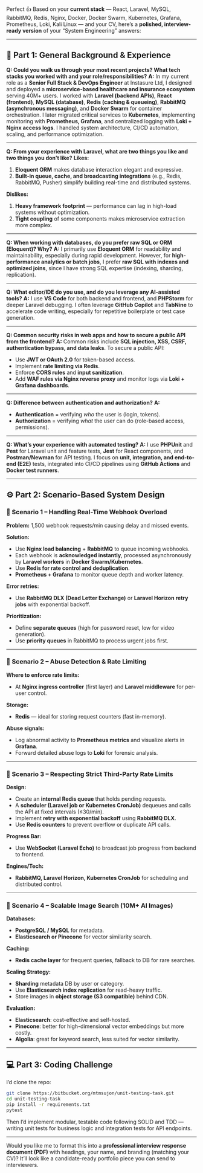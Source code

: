 Perfect 👍 Based on your **current stack** — React, Laravel, MySQL, RabbitMQ, Redis, Nginx, Docker, Docker Swarm, Kubernetes, Grafana, Prometheus, Loki, Kali Linux — and your CV, here’s a **polished, interview-ready version** of your “System Engineering” answers:

---

## 🧠 **Part 1: General Background & Experience**

**Q: Could you walk us through your most recent projects? What tech stacks you worked with and your role/responsibilities?**
**A:**
In my current role as a **Senior Full Stack & DevOps Engineer** at Instasure Ltd, I designed and deployed a **microservice-based healthcare and insurance ecosystem** serving 40M+ users.
I worked with **Laravel (backend APIs)**, **React (frontend)**, **MySQL (database)**, **Redis (caching & queueing)**, **RabbitMQ (asynchronous messaging)**, and **Docker Swarm** for container orchestration.
I later migrated critical services to **Kubernetes**, implementing monitoring with **Prometheus, Grafana**, and centralized logging with **Loki + Nginx access logs**.
I handled system architecture, CI/CD automation, scaling, and performance optimization.

---

**Q: From your experience with Laravel, what are two things you like and two things you don’t like?**
**Likes:**

1. **Eloquent ORM** makes database interaction elegant and expressive.
2. **Built-in queue, cache, and broadcasting integrations** (e.g., Redis, RabbitMQ, Pusher) simplify building real-time and distributed systems.

**Dislikes:**

1. **Heavy framework footprint** — performance can lag in high-load systems without optimization.
2. **Tight coupling** of some components makes microservice extraction more complex.

---

**Q: When working with databases, do you prefer raw SQL or ORM (Eloquent)? Why?**
**A:**
I primarily use **Eloquent ORM** for readability and maintainability, especially during rapid development.
However, for **high-performance analytics or batch jobs**, I prefer **raw SQL with indexes and optimized joins**, since I have strong SQL expertise (indexing, sharding, replication).

---

**Q: What editor/IDE do you use, and do you leverage any AI-assisted tools?**
**A:**
I use **VS Code** for both backend and frontend, and **PHPStorm** for deeper Laravel debugging.
I often leverage **GitHub Copilot** and **TabNine** to accelerate code writing, especially for repetitive boilerplate or test case generation.

---

**Q: Common security risks in web apps and how to secure a public API from the frontend?**
**A:**
Common risks include **SQL injection, XSS, CSRF, authentication bypass, and data leaks**.
To secure a public API:

* Use **JWT or OAuth 2.0** for token-based access.
* Implement **rate limiting via Redis**.
* Enforce **CORS rules** and **input sanitization**.
* Add **WAF rules via Nginx reverse proxy** and monitor logs via **Loki + Grafana dashboards**.

---

**Q: Difference between authentication and authorization?**
**A:**

* **Authentication** = verifying *who* the user is (login, tokens).
* **Authorization** = verifying *what* the user can do (role-based access, permissions).

---

**Q: What’s your experience with automated testing?**
**A:**
I use **PHPUnit** and **Pest** for Laravel unit and feature tests, **Jest** for React components, and **Postman/Newman** for API testing.
I focus on **unit, integration, and end-to-end (E2E)** tests, integrated into CI/CD pipelines using **GitHub Actions** and **Docker test runners**.

---

## ⚙️ **Part 2: Scenario-Based System Design**

### 🧩 Scenario 1 – Handling Real-Time Webhook Overload

**Problem:** 1,500 webhook requests/min causing delay and missed events.

**Solution:**

* Use **Nginx load balancing** + **RabbitMQ** to queue incoming webhooks.
* Each webhook is **acknowledged instantly**, processed asynchronously by **Laravel workers** in **Docker Swarm/Kubernetes**.
* Use **Redis for rate control and deduplication**.
* **Prometheus + Grafana** to monitor queue depth and worker latency.

**Error retries:**

* Use **RabbitMQ DLX (Dead Letter Exchange)** or **Laravel Horizon retry jobs** with exponential backoff.

**Prioritization:**

* Define **separate queues** (high for password reset, low for video generation).
* Use **priority queues** in RabbitMQ to process urgent jobs first.

---

### 🧩 Scenario 2 – Abuse Detection & Rate Limiting

**Where to enforce rate limits:**

* At **Nginx ingress controller** (first layer) and **Laravel middleware** for per-user control.

**Storage:**

* **Redis** — ideal for storing request counters (fast in-memory).

**Abuse signals:**

* Log abnormal activity to **Prometheus metrics** and visualize alerts in **Grafana**.
* Forward detailed abuse logs to **Loki** for forensic analysis.

---

### 🧩 Scenario 3 – Respecting Strict Third-Party Rate Limits

**Design:**

* Create an **internal Redis queue** that holds pending requests.
* A **scheduler (Laravel job or Kubernetes CronJob)** dequeues and calls the API at fixed intervals (≤30/min).
* Implement **retry with exponential backoff** using **RabbitMQ DLX**.
* Use **Redis counters** to prevent overflow or duplicate API calls.

**Progress Bar:**

* Use **WebSocket (Laravel Echo)** to broadcast job progress from backend to frontend.

**Engines/Tech:**

* **RabbitMQ, Laravel Horizon, Kubernetes CronJob** for scheduling and distributed control.

---

### 🧩 Scenario 4 – Scalable Image Search (10M+ AI Images)

**Databases:**

* **PostgreSQL / MySQL** for metadata.
* **Elasticsearch or Pinecone** for vector similarity search.

**Caching:**

* **Redis cache layer** for frequent queries, fallback to DB for rare searches.

**Scaling Strategy:**

* **Sharding** metadata DB by user or category.
* Use **Elasticsearch index replication** for read-heavy traffic.
* Store images in **object storage (S3 compatible)** behind CDN.

**Evaluation:**

* **Elasticsearch**: cost-effective and self-hosted.
* **Pinecone**: better for high-dimensional vector embeddings but more costly.
* **Algolia**: great for keyword search, less suited for vector similarity.

---

## 💻 **Part 3: Coding Challenge**

I’d clone the repo:

```bash
git clone https://bitbucket.org/mtmsujon/unit-testing-task.git
cd unit-testing-task
pip install -r requirements.txt
pytest
```

Then I’d implement modular, testable code following SOLID and TDD — writing unit tests for business logic and integration tests for API endpoints.

---

Would you like me to format this into a **professional interview response document (PDF)** with headings, your name, and branding (matching your CV)? It’ll look like a candidate-ready portfolio piece you can send to interviewers.
